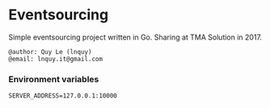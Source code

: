 # Eventsourcing
Simple eventsourcing project written in Go.
Sharing at TMA Solution in 2017.

```
@author: Quy Le (lnquy)
@email: lnquy.it@gmail.com
```

### Environment variables

```
SERVER_ADDRESS=127.0.0.1:10000
```

